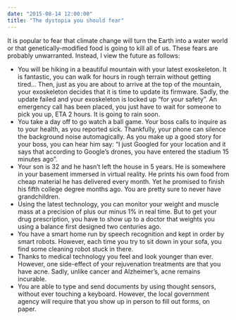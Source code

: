 ```yaml
---
date: "2015-08-14 12:00:00"
title: "The dystopia you should fear"
---
```




It is popular to fear that climate change will turn the Earth into a water world or that genetically-modified food is going to kill all of us. These fears are probably unwarranted. Instead, I view the future as follows:

- You will be hiking in a beautiful mountain with your latest exoskeleton. It is fantastic, you can walk for hours in rough terrain without getting tired&hellip; Then, just as you are about to arrive at the top of the mountain, your exoskeleton decides that it is time to update its firmware. Sadly, the update failed and your exoskeleton is locked up &ldquo;for your safety&rdquo;. An emergency call has been placed, you just have to wait for someone to pick you up, ETA 2 hours. It is going to rain soon. 
- You take a day off to go watch a ball game. Your boss calls to inquire as to your health, as you reported sick. Thankfully, your phone can silence the background noise automagically. As you make up a good story for your boss, you can hear him say: &ldquo;I just Googled for your location and it says that according to Google&rsquo;s drones, you have entered the stadium 15 minutes ago&rdquo;.
- Your son is 32 and he hasn&rsquo;t left the house in 5 years. He is somewhere in your basement immersed in virtual reality. He prints his own food from cheap material he has delivered every month. Yet he promised to finish his fifth college degree months ago. You are pretty sure to never have grandchildren.
- Using the latest technology, you can monitor your weight and muscle mass at a precision of plus our minus 1% in real time. But to get your drug prescription, you have to show up to a doctor that weights you using a balance first designed two centuries ago.
- You have a smart home run by speech recognition and kept in order by smart robots. However, each time you try to sit down in your sofa, you find some cleaning robot stuck in there.
- Thanks to medical technology you feel and look younger than ever. However, one side-effect of your rejuvenation treatments are that you have acne. Sadly, unlike cancer and Alzheimer&rsquo;s, acne remains incurable.
- You are able to type and send documents by using thought sensors, without ever touching a keyboard. However, the local government agency will require that you show up in person to fill out forms, on paper.


